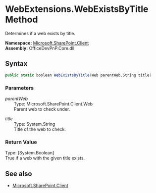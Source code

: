# WebExtensions.WebExistsByTitle Method  
Determines if a web exists by title.  

**Namespace:** [Microsoft.SharePoint.Client](Microsoft.SharePoint.Client.md)  
**Assembly:** OfficeDevPnP.Core.dll  
## Syntax
```C#
public static boolean WebExistsByTitle(Web parentWeb,String title)
```
### Parameters
*parentWeb*  
&emsp;&emsp;Type: Microsoft.SharePoint.Client.Web  
&emsp;&emsp;Parent web to check under.  
  
*title*  
&emsp;&emsp;Type: System.String  
&emsp;&emsp;Title of the web to check.  
  
### Return Value
Type: [System.Boolean]  
True if a web with the given title exists.

## See also
- [Microsoft.SharePoint.Client](Microsoft.SharePoint.Client.md)
